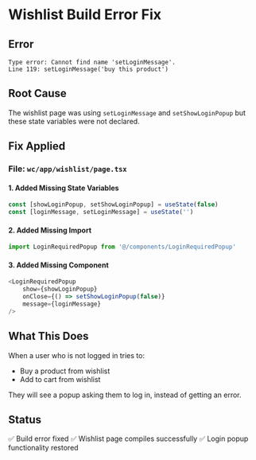 # Wishlist Build Error Fix

## Error
```
Type error: Cannot find name 'setLoginMessage'.
Line 119: setLoginMessage('buy this product')
```

## Root Cause
The wishlist page was using `setLoginMessage` and `setShowLoginPopup` but these state variables were not declared.

## Fix Applied

### File: `wc/app/wishlist/page.tsx`

#### 1. Added Missing State Variables
```typescript
const [showLoginPopup, setShowLoginPopup] = useState(false)
const [loginMessage, setLoginMessage] = useState('')
```

#### 2. Added Missing Import
```typescript
import LoginRequiredPopup from '@/components/LoginRequiredPopup'
```

#### 3. Added Missing Component
```typescript
<LoginRequiredPopup
    show={showLoginPopup}
    onClose={() => setShowLoginPopup(false)}
    message={loginMessage}
/>
```

## What This Does
When a user who is not logged in tries to:
- Buy a product from wishlist
- Add to cart from wishlist

They will see a popup asking them to log in, instead of getting an error.

## Status
✅ Build error fixed
✅ Wishlist page compiles successfully
✅ Login popup functionality restored
